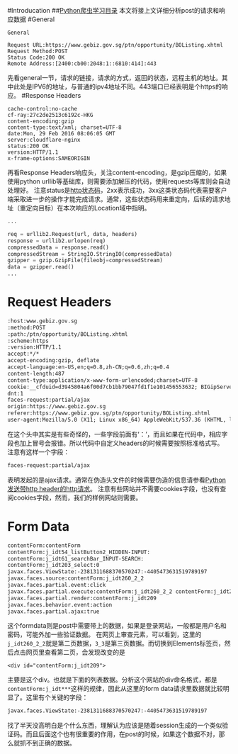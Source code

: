 #Introducation
##[Python爬虫学习目录](http://www.findspace.name/easycoding/1625)
本文将接上文详细分析post的请求和响应数据
#General
```
General

Request URL:https://www.gebiz.gov.sg/ptn/opportunity/BOListing.xhtml
Request Method:POST
Status Code:200 OK
Remote Address:[2400:cb00:2048:1::6810:414]:443
```
先看general一节，请求的链接，请求的方式，返回的状态，远程主机的地址。其中此处是IPV6的地址，与普通的ipv4地址不同。443端口已经表明是个https的响应。
#Response Headers
```http
cache-control:no-cache
cf-ray:27c2de2513c6192c-HKG
content-encoding:gzip
content-type:text/xml; charset=UTF-8
date:Mon, 29 Feb 2016 08:06:05 GMT
server:cloudflare-nginx
status:200 OK
version:HTTP/1.1
x-frame-options:SAMEORIGIN
```
再看Response Headers响应头，关注content-encoding，是gzip压缩的，如果使用python urllib等基础库，则需要添加解压的代码，使用requests等库则会自动处理好。
注意status是[http状态码](https://zh.wikipedia.org/wiki/HTTP%E7%8A%B6%E6%80%81%E7%A0%81)，2xx表示成功，3xx这类状态码代表需要客户端采取进一步的操作才能完成请求。通常，这些状态码用来重定向，后续的请求地址（重定向目标）在本次响应的Location域中指明。
```python
...

req = urllib2.Request(url, data, headers)
response = urllib2.urlopen(req)
compressedData = response.read()
compressedStream = StringIO.StringIO(compressedData)
gzipper = gzip.GzipFile(fileobj=compressedStream)
data = gzipper.read()
...
```
# Request Headers
```html
:host:www.gebiz.gov.sg
:method:POST
:path:/ptn/opportunity/BOListing.xhtml
:scheme:https
:version:HTTP/1.1
accept:*/*
accept-encoding:gzip, deflate
accept-language:en-US,en;q=0.8,zh-CN;q=0.6,zh;q=0.4
content-length:487
content-type:application/x-www-form-urlencoded;charset=UTF-8
cookie:__cfduid=d3945804a6f00d7cb1bb79047fd1f1e101456553632; BIGipServerPTN2_PRD_Pool=18964640.47873.0000; wlsessionid=anYr9cztb9uglt1TPdwwNV5Awq3w-DTYbU0c_KFQOn8YSG_xbkpY!1656571856
dnt:1
faces-request:partial/ajax
origin:https://www.gebiz.gov.sg
referer:https://www.gebiz.gov.sg/ptn/opportunity/BOListing.xhtml
user-agent:Mozilla/5.0 (X11; Linux x86_64) AppleWebKit/537.36 (KHTML, like Gecko) Chrome/48.0.2564.116 Safari/537.36
```
在这个头中其实是有些奇怪的，一些字段前面有‘：’，而且如果在代码中，相应字段也加上冒号会报错。所以代码中自定义headers的时候需要按照标准格式写。
注意有这样一个字段：
```html
faces-request:partial/ajax
```
表明发起的是ajax请求。通常在伪造头文件的时候需要伪造的信息请参看[Python发送带http header的http请求](http://www.findspace.name/easycoding/1137)。
注意有些网站并不需要cookies字段，也没有查阅cookies字段，然而，我们的样例网站则需要。
# Form Data
```html
contentForm:contentForm
contentForm:j_idt54_listButton2_HIDDEN-INPUT:
contentForm:j_idt61_searchBar_INPUT-SEARCH:
contentForm:j_idt203_select:0
javax.faces.ViewState:-2381311688370570247:-4405473631519789197
javax.faces.source:contentForm:j_idt260_2_2
javax.faces.partial.event:click
javax.faces.partial.execute:contentForm:j_idt260_2_2 contentForm:j_idt260
javax.faces.partial.render:contentForm:j_idt209
javax.faces.behavior.event:action
javax.faces.partial.ajax:true
```
这个formdata则是post中需要带上的数据，如果是登录网站，一般都是用户名和密码，可能外加一些验证数据。
在网页上审查元素，可以看到，这里的`j_idt260_2_2`就是第二页数据，`3_3`是第三页数据。而切换到Elements标签页，然后点击网页里查看第二页，会发现改变的是
```
<div id="contentForm:j_idt209">
```
主要是这个div。也就是下面的列表数据。分析这个网站的div命名格式，都是`contentForm:j_idt***`这样的规律，因此从这里的form data请求里数据就比较明显了。这里有个关键的字段：
```html
javax.faces.ViewState:-2381311688370570247:-4405473631519789197
```
找了半天没高明白是个什么东西，理解认为应该是随着session生成的一个类似验证码。而且后面这个也有很重要的作用，在post的时候，如果这个数据不对，那么就抓不到正确的数据。